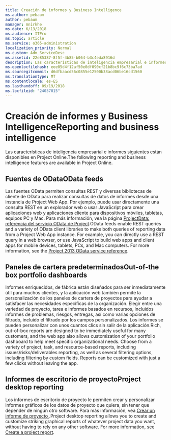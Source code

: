 ```yaml
---
title: Creación de informes y Business Intelligence
ms.author: pebaum
author: pebaum
manager: mnirkhe
ms.date: 6/13/2018
ms.audience: ITPro
ms.topic: article
ms.service: o365-administration
localization_priority: Normal
ms.custom: Adm_ServiceDesc
ms.assetid: 22e85387-8f5f-4b85-b064-b3c4eda8916d
description: Las características de inteligencia empresarial e informes siguientes están disponibles en Project Online.
ms.openlocfilehash: eee05d4f12af50e0df090cf21b8bc9f6c73ba7ad
ms.sourcegitcommit: d6dfbaacd56c0855e12500b38acd06be16cd1560
ms.translationtype: MT
ms.contentlocale: es-ES
ms.lasthandoff: 09/19/2018
ms.locfileid: "24037015"
---
```

# <a name="reporting-and-business-intelligence"></a><span data-ttu-id="b9e16-103">Creación de informes y Business Intelligence</span><span class="sxs-lookup"><span data-stu-id="b9e16-103">Reporting and business intelligence</span></span>

<span data-ttu-id="b9e16-104">Las características de inteligencia empresarial e informes siguientes están disponibles en Project Online.</span><span class="sxs-lookup"><span data-stu-id="b9e16-104">The following reporting and business intelligence features are available in Project Online.</span></span>
  
## <a name="odata-feeds"></a><span data-ttu-id="b9e16-105">Fuentes de OData</span><span class="sxs-lookup"><span data-stu-id="b9e16-105">OData feeds</span></span>
<span data-ttu-id="b9e16-106"><a name="bkmk_ODataFeeds"> </a></span><span class="sxs-lookup"><span data-stu-id="b9e16-106"></span></span>

<span data-ttu-id="b9e16-p101">Las fuentes OData permiten consultas REST y diversas bibliotecas de cliente de OData para realizar consultas de datos de informes desde una instancia de Project Web App. Por ejemplo, puede usar directamente una consulta REST en un explorador web o usar JavaScript para crear aplicaciones web y aplicaciones cliente para dispositivos móviles, tabletas, equipos PC y Mac. Para más información, vea la página [ProjectData: referencia del servicio OData de Project](http://go.microsoft.com/fwlink/?LinkID=823655&amp;clcid=0x409).</span><span class="sxs-lookup"><span data-stu-id="b9e16-p101">OData feeds enable REST queries and a variety of OData client libraries to make both queries of reporting data from a Project Web App instance. For example, you can directly use a REST query in a web browser, or use JavaScript to build web apps and client apps for mobile devices, tablets, PCs, and Mac computers. For more information, see the [Project 2013 OData service reference](http://go.microsoft.com/fwlink/?LinkID=823655&amp;clcid=0x409).</span></span>
  
## <a name="out-of-the-box-portfolio-dashboards"></a><span data-ttu-id="b9e16-110">Paneles de cartera predeterminados</span><span class="sxs-lookup"><span data-stu-id="b9e16-110">Out-of-the box portfolio dashboards</span></span>
<span data-ttu-id="b9e16-111"><a name="bkmk_OutOfTheBoxPortfolioDashboards"> </a></span><span class="sxs-lookup"><span data-stu-id="b9e16-111"></span></span>

<span data-ttu-id="b9e16-p102">Informes enriquecidos, de fábrica están diseñados para ser inmediatamente útil para muchos clientes, y la aplicación web también permite la personalización de los paneles de cartera de proyectos para ayudar a satisfacer las necesidades específicas de la organización. Elegir entre una variedad de proyecto, tarea e informes basados en recursos, incluidos informes de problemas, riesgos, entregas, así como varias opciones de filtrado, incluido el filtrado por los campos personalizados. Los informes se pueden personalizar con unos cuantos clics sin salir de la aplicación.</span><span class="sxs-lookup"><span data-stu-id="b9e16-p102">Rich, out-of-box reports are designed to be immediately useful for many customers, and the web app also allows customization of your portfolio dashboard to help meet specific organizational needs. Choose from a variety of project, task, and resource-based reports, including issues/risks/deliverables reporting, as well as several filtering options, including filtering by custom fields. Reports can be customized with just a few clicks without leaving the app.</span></span> 
  
## <a name="project-desktop-reporting"></a><span data-ttu-id="b9e16-115">Informes de escritorio de proyecto</span><span class="sxs-lookup"><span data-stu-id="b9e16-115">Project desktop reporting</span></span>
<span data-ttu-id="b9e16-116"><a name="bkmk_ProjectDesktopReporting"> </a></span><span class="sxs-lookup"><span data-stu-id="b9e16-116"><a name="bkmk_ProjectDesktopReporting"> </a></span></span>

<span data-ttu-id="b9e16-p103">Los informes de escritorio de proyecto le permiten crear y personalizar informes gráficos de los datos de proyecto que quiera, sin tener que depender de ningún otro software. Para más información, vea [Crear un informe de proyecto ](http://go.microsoft.com/fwlink/?LinkID=823657&amp;clcid=0x409).</span><span class="sxs-lookup"><span data-stu-id="b9e16-p103">Project desktop reporting allows you to create and customize striking graphical reports of whatever project data you want, without having to rely on any other software. For more information, see [Create a project report](http://go.microsoft.com/fwlink/?LinkID=823657&amp;clcid=0x409).</span></span>
  

